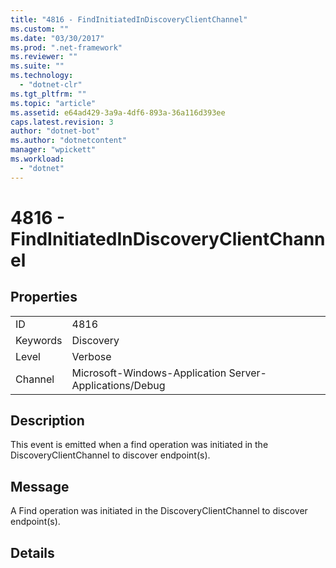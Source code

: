 ```yaml
---
title: "4816 - FindInitiatedInDiscoveryClientChannel"
ms.custom: ""
ms.date: "03/30/2017"
ms.prod: ".net-framework"
ms.reviewer: ""
ms.suite: ""
ms.technology: 
  - "dotnet-clr"
ms.tgt_pltfrm: ""
ms.topic: "article"
ms.assetid: e64ad429-3a9a-4df6-893a-36a116d393ee
caps.latest.revision: 3
author: "dotnet-bot"
ms.author: "dotnetcontent"
manager: "wpickett"
ms.workload: 
  - "dotnet"
---
```

# 4816 - FindInitiatedInDiscoveryClientChannel
## Properties  
  
|||  
|-|-|  
|ID|4816|  
|Keywords|Discovery|  
|Level|Verbose|  
|Channel|Microsoft-Windows-Application Server-Applications/Debug|  
  
## Description  
 This event is emitted when a find operation was initiated in the DiscoveryClientChannel to discover endpoint(s).  
  
## Message  
 A Find operation was initiated in the DiscoveryClientChannel to discover endpoint(s).  
  
## Details
